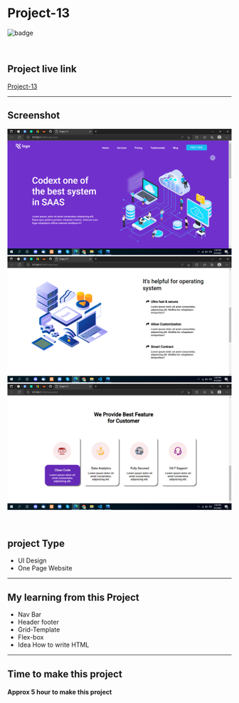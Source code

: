 # Project-13


![badge](https://img.shields.io/badge/Technologies-HTML/CSS-green)

<br>

## Project live link
[Project-13](# "Not yet")

<hr>

## Screenshot
![](./screen-shots/01.png)
![](./screen-shots/02.png)
![](./screen-shots/03.png)

<br>

## project Type
- UI Design
- One Page Website

<hr>

## My learning from this Project
- Nav Bar
- Header footer
- Grid-Template
- Flex-box
- Idea How to write HTML

<hr>

## Time to make this project
#### Approx 5 hour to make this project
